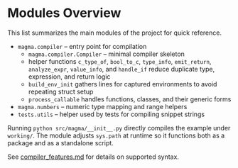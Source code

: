 # Modules Overview

This list summarizes the main modules of the project for quick reference.

- `magma.compiler` – entry point for compilation
  - `magma.compiler.Compiler` – minimal compiler skeleton
  - helper functions `c_type_of`, `bool_to_c`, `type_info`, `emit_return`,
    `analyze_expr`, `value_info`, and `handle_if` reduce duplicate type,
    expression, and return logic
  - `build_env_init` gathers lines for captured environments to avoid
    repeating struct setup
  - `process_callable` handles functions, classes, and their generic forms
- `magma.numbers` – numeric type mapping and range helpers
- `tests.utils` – helper used by tests for compiling snippet strings

Running ``python src/magma/__init__.py`` directly compiles the example under
``working/``.  The module adjusts ``sys.path`` at runtime so it functions both
as a package and as a standalone script.

See [compiler_features.md](compiler_features.md) for details on supported syntax.
